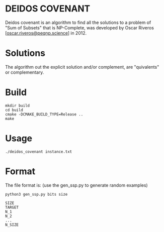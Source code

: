 # DEIDOS COVENANT

Deidos covenant is an algorithm to find all the solutions to a problem of "Sum of Subsets" that is NP-Complete, was developed by Oscar Riveros [oscar.riveros@peqnp.science] in 2012.

# Solutions

The algorithm out the explicit solution and/or complement, are "quivalents" or complementary.

# Build

	mkdir build
	cd build
	cmake -DCMAKE_BUILD_TYPE=Release ..
	make

# Usage
	
	./deidos_covenant instance.txt

# Format

The file format is: (use the gen_ssp.py to generate random examples) 

	python3 gen_ssp.py bits size

	SIZE
	TARGET
	N_1
	N_2
	...
	N_SIZE
